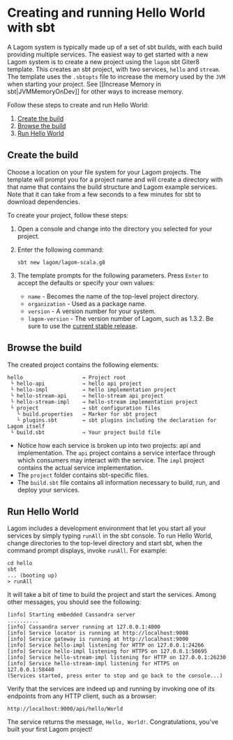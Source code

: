# Creating and running Hello World with sbt

A Lagom system is typically made up of a set of sbt builds, with each build providing multiple services.  The easiest way to get started with a new Lagom system is to create a new project using the `lagom` sbt Giter8 template. This creates an sbt project, with two services, `hello` and `stream`. The template uses the `.sbtopts` file to increase the memory used by the `JVM` when starting your project. See [[Increase Memory in sbt|JVMMemoryOnDev]] for other ways to increase memory.

Follow these steps to create and run Hello World:

1. [Create the build](#Create-the-build)
1. [Browse the build](#Browse-the-build)
1. [Run Hello World](#Run-Hello-World)

## Create the build

Choose a location on your file system for your Lagom projects. The template will prompt you for a project name and will create a directory with that name that contains the build structure and Lagom example services. Note that it can take from a few seconds to a few minutes for sbt to download dependencies.

To create your project, follow these steps:

1. Open a console and change into the directory you selected for your project.

1. Enter the following command:

   ```
   sbt new lagom/lagom-scala.g8
   ```

1. The template prompts for the following parameters. Press `Enter` to accept the defaults or specify your own values:

   * `name` - Becomes the name of the top-level project directory.
   * `organization` - Used as a package name.
   * `version` - A version number for your system.
   * `lagom-version` - The version number of Lagom, such as 1.3.2. Be sure to use the [current stable release](https://www.lagomframework.com/documentation/).

## Browse the build

The created project contains the following elements:

```
hello                   → Project root
 └ hello-api            → hello api project
 └ hello-impl           → hello implementation project
 └ hello-stream-api     → hello-stream api project
 └ hello-stream-impl    → hello-stream implementation project
 └ project              → sbt configuration files
   └ build.properties   → Marker for sbt project
   └ plugins.sbt        → sbt plugins including the declaration for Lagom itself
 └ build.sbt            → Your project build file
```

* Notice how each service is broken up into two projects: api and implementation. The `api` project contains a service interface through which consumers may interact with the service. The `impl` project contains the actual service implementation.
* The `project` folder contains sbt-specific files.
* The `build.sbt` file contains all information necessary to build, run, and deploy your services.


## Run Hello World

Lagom includes a development environment that let you start all your services by simply typing `runAll` in the sbt console. To run Hello World, change directories to the top-level directory and start sbt, when the command prompt displays, invoke `runAll`. For example:

```
cd hello
sbt
... (booting up)
> runAll
```
It will take a bit of time to build the project and start the services. Among other messages, you should see the following:
```
[info] Starting embedded Cassandra server
..........
[info] Cassandra server running at 127.0.0.1:4000
[info] Service locator is running at http://localhost:9008
[info] Service gateway is running at http://localhost:9000
[info] Service hello-impl listening for HTTP on 127.0.0.1:24266
[info] Service hello-impl listening for HTTPS on 127.0.0.1:50695
[info] Service hello-stream-impl listening for HTTP on 127.0.0.1:26230
[info] Service hello-stream-impl listening for HTTPS on 127.0.0.1:58440
(Services started, press enter to stop and go back to the console...)
```

Verify that the services are indeed up and running by invoking one of its endpoints from any HTTP client, such as a browser:

```
http://localhost:9000/api/hello/World
```

The service returns the message, `Hello, World!`. Congratulations, you've built your first Lagom project!
